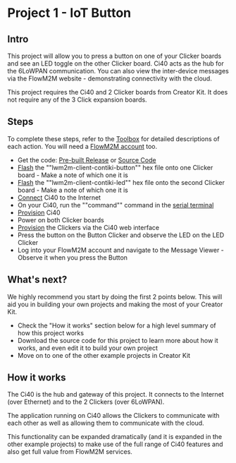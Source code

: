 # Project 1 - IoT Button

## Intro

This project will allow you to press a button on one of your Clicker boards and see an LED toggle on the other Clicker board. Ci40 acts as the hub for the 6LoWPAN communication. You can also view the inter-device messages via the FlowM2M website - demonstrating connectivity with the cloud.

This project requires the Ci40 and 2 Clicker boards from Creator Kit. It does not require any of the 3 Click expansion boards.

## Steps

To complete these steps, refer to the [Toolbox](Toolbox.md) for detailed descriptions of each action. You will need a [FlowM2M account](Toolbox.md#creating-a-flowm2m-account) too.

* Get the code: [Pre-built Release](http://github.com/creatorkit) or [Source Code](http://github.com/creatorkit)
* [Flash](Toolbox.md#programming-a-6lowpan-clicker) the ""lwm2m-client-contiki-button"" hex file onto one Clicker board - Make a note of which one it is
* [Flash](Toolbox.md#programming-a-6lowpan-clicker) the ""lwm2m-client-contiki-led"" hex file onto the second Clicker board - Make a note of which one it is
* [Connect](Toolbox.md#connecting-ci40-to-the-internet) Ci40 to the Internet
* On your Ci40, run the ""command"" command in the [serial terminal](Toolbox.md#connecting-to-ci40-via-serial)
* [Provision](Toolbox.md#provisioning-ci40) Ci40
* Power on both Clicker boards
* [Provision](Toolbox.md#provisioning-clicker) the Clickers via the Ci40 web interface
* Press the button on the Button Clicker and observe the LED on the LED Clicker
* Log into your FlowM2M account and navigate to the Message Viewer - Observe it when you press the Button

## What's next?

We highly recommend you start by doing the first 2 points below. This will aid you in building your own projects and making the most of your Creator Kit.

* Check the "How it works" section below for a high level summary of how this project works
* Download the source code for this project to learn more about how it works, and even edit it to build your own project
* Move on to one of the other example projects in Creator Kit

## How it works

The Ci40 is the hub and gateway of this project. It connects to the Internet (over Ethernet) and to the 2 Clickers (over 6LoWPAN).

The application running on Ci40 allows the Clickers to communicate with each other as well as allowing them to communicate with the cloud.

This functionality can be expanded dramatically (and it is expanded in the other example projects) to make use of the full range of Ci40 features and also get full value from FlowM2M services.
